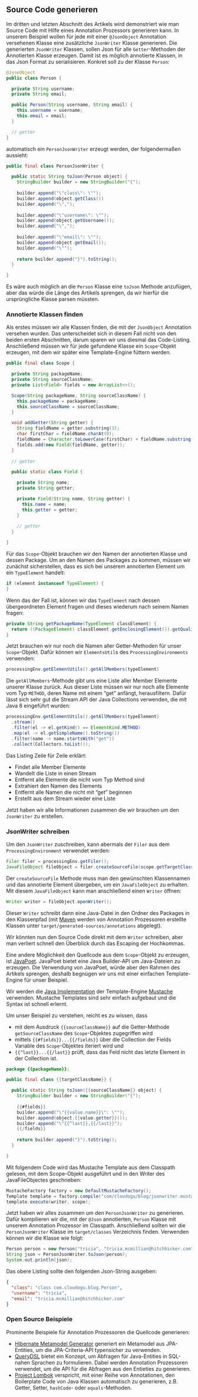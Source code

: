 ## Source Code generieren

Im dritten und letzten Abschnitt des Artikels wird demonstriert wie man Source Code mit Hilfe eines Annotation Prozessors generieren kann. In unserem Beispiel wollen für jede mit einer `@JsonObject` Annotation versehenen Klasse eine zusätzliche `JsonWriter` Klasse generieren. Die generierten `JsonWriter` Klassen, sollen Json für alle `Getter`-Methoden der Annotierten Klasse erzeugen. Damit ist es möglich annotierte Klassen, in das Json Format zu serialisieren. Konkret soll zu der Klasse `Person`:

```java
@JsonObject
public class Person {

  private String username;
  private String email;

  public Person(String username, String email) {
    this.username = username;
    this.email = email;
  }

  // getter
}
```

automatisch ein `PersonJsonWriter` erzeugt werden, der folgendermaßen aussieht:

```java
public final class PersonJsonWriter {

  public static String toJson(Person object) {
    StringBuilder builder = new StringBuilder("{");
    
    builder.append("\"class\": \"");
    builder.append(object.getClass())
    builder.append("\",");
    
    builder.append("\"username\": \"");
    builder.append(object.getUsername());
    builder.append("\",");
    
    builder.append("\"email\": \"");
    builder.append(object.getEmail());
    builder.append("\"");
    
    return builder.append("}").toString();
  }

}
```

Es wäre auch möglich an die `Person` Klasse eine `toJson` Methode anzufügen, aber das würde die Länge des Artikels sprengen, da wir hierfür die ursprüngliche Klasse parsen müssten.

### Annotierte Klassen finden

Als erstes müssen wir alle Klassen finden, die mit der `JsonObject` Annotation versehen wurden. Das unterscheidet sich in diesem Fall nicht von den beiden ersten Abschnitten, darum sparen wir uns diesmal das Code-Listing. Anschließend müssen wir für jede gefundene Klasse ein `Scope`-Objekt erzeugen, mit dem wir später eine Template-Engine füttern werden. 

```java
public final class Scope {

  private String packageName;
  private String sourceClassName;
  private List<Field> fields = new ArrayList<>();

  Scope(String packageName, String sourceClassName) {
    this.packageName = packageName;
    this.sourceClassName = sourceClassName;
  }

  void addGetter(String getter) {
    String fieldName = getter.substring(3);
    char firstChar = fieldName.charAt(0);
    fieldName = Character.toLowerCase(firstChar) + fieldName.substring(1);
    fields.add(new Field(fieldName, getter));
  }
    
  // getter

  public static class Field {

    private String name;
    private String getter;

    private Field(String name, String getter) {
      this.name = name;
      this.getter = getter;
    }
        
    // getter
  }

}
```

Für das `Scope`-Objekt brauchen wir den Namen der annotierten Klasse und dessen Package. Um an den Namen des Packages zu kommen, müssen wir zunächst sicherstellen, dass es sich bei unserem annotierten Element um ein `TypeElement` handelt:

```java
if (element instanceof TypeElement) {
}
```

Wenn das der Fall ist, können wir das `TypeElement` nach dessen übergeordneten Element fragen und dieses wiederum nach seinem Namen fragen:

```java
private String getPackageName(TypeElement classElement) {
  return ((PackageElement) classElement.getEnclosingElement()).getQualifiedName().toString();
}
```

Jetzt brauchen wir nur noch die Namen aller Getter-Methoden für unser `Scope`-Objekt. Dafür können wir `ElementsUtil`s des `ProcessingEnvironments` verwenden:

```java
processingEnv.getElementUtils().getAllMembers(typeElement)
```

Die `getAllMembers`-Methode gibt uns eine Liste aller Member Elemente unserer Klasse zurück. Aus dieser Liste müssen wir nur noch alle Elemente vom Typ `METHOD`, deren Name mit einem “get” anfängt, herausfiltern. Dafür lässt sich sehr gut die Stream API der Java Collections verwenden, die mit Java 8 eingeführt wurden:

```java
processingEnv.getElementUtils().getAllMembers(typeElement)
  .stream()
  .filter(el -> el.getKind() == ElementKind.METHOD)
  .map(el -> el.getSimpleName().toString())
  .filter(name -> name.startsWith("get"))
  .collect(Collectors.toList()); 
```

Das Listing Zeile für Zeile erklärt:

* Findet alle Member Elemente
* Wandelt die Liste in einen Stream
* Entfernt alle Elemente die nicht vom Typ Method sind
* Extrahiert den Namen des Elements
* Entfernt alle Namen die nicht mit “get” beginnen
* Erstellt aus dem Stream wieder eine Liste

Jetzt haben wir alle Informationen zusammen die wir brauchen um den `JsonWriter` zu erstellen.

### JsonWriter schreiben

Um den `JsonWriter` zuschreiben, kann abermals der `Filer` aus dem `ProcessingEnvironment` verwendet werden:

```java
Filer filer = processingEnv.getFiler();
JavaFileObject fileObject = filer.createSourceFile(scope.getTargetClassNameWithPackage(), element);
```

Der `createSourceFile` Methode muss man den gewünschten Klassennamen und das annotierte Element übergeben, um ein `JavaFileObject` zu erhalten. Mit diesem `JavaFileObject` kann man anschließend einen `Writer` öffnen:

```java
Writer writer = fileObject.openWriter();
```

Dieser `Writer` schreibt dann eine Java-Datei in den Ordner des Packages in den Klassenpfad (mit [Maven](https://maven.apache.org) werden von Annotation Prozessoren erstellte Klassen unter `target/generated-sources/annotations` abgelegt).

Wir könnten nun den Source Code direkt mit dem `Writer` schreiben, aber man verliert schnell den Überblick durch das Escaping der Hochkommas. 

Eine andere Möglichkeit den Quellcode aus dem `Scope`-Objekt zu erzeugen, ist [JavaPoet](https://github.com/square/javapoet). JavaPoet bietet eine Java Builder-API um Java-Dateien zu erzeugen. Die Verwendung von JavaPoet, würde aber den Rahmen des Artikels sprengen, deshalb begnügen wir uns mit einer einfachen Template-Engine für unser Beispiel.

Wir werden die [Java Implementation](https://github.com/spullara/mustache.java) der Template-Engine [Mustache](https://mustache.github.io/) verwenden. Mustache Templates sind sehr einfach aufgebaut und die Syntax ist schnell erlernt. 

Um unser Beispiel zu verstehen, reicht es zu wissen, dass
* mit dem Ausdruck `{{sourceClassName}}` auf die Getter-Methode `getSourceClassName` des `Scope`-Objektes zugegriffen wird
* mittels `{{#fields}}...{{/fields}}` über die Collection der Fields Variable des `Scope`-Objektes iteriert wird und
* `{{^last}}...{{/last}}` prüft, dass das Feld nicht das letzte Element in der Collection ist.

```java
package {{packageName}};

public final class {{targetClassName}} {

  public static String toJson({{sourceClassName}} object) {
    StringBuilder builder = new StringBuilder("{");
    
    {{#fields}}
    builder.append("\"{{value.name}}\": \"");
    builder.append(object.{{value.getter}}());
    builder.append("\"{{^last}},{{/last}}");
    {{/fields}}
    
    return builder.append("}").toString();
  }

}
```

Mit folgendem Code wird das Mustache Template aus dem Classpath gelesen, mit dem Scope-Objekt ausgeführt und in den Writer des JavaFileObjectes geschrieben:

```java
MustacheFactory factory = new DefaultMustacheFactory();
Template template = factory.compile("com/cloudogu/blog/jsonwriter.mustache");
template.execute(writer, scope);
```

Jetzt haben wir alles zusammen um den `PersonJsonWriter` zu generieren. Dafür kompilieren wir die, mit der `@Json` annotierten, `Person` Klasse mit unserem Annotation Prozessor im Classpath. Anschließend sollten wir die `PersonJsonWriter` Klasse im `target/classes` Verzeichnis finden. Verwenden können wir die Klasse wie folgt:

```java
Person person = new Person("tricia", "tricia.mcmillian@hitchhicker.com");
String json = PersonJsonWriter.toJson(person);
System.out.println(json);
```

Das obere Listing sollte den folgenden Json-String ausgeben:

```json
{
  "class": "class com.cloudogu.blog.Person",
  "username": "tricia",
  "email": "tricia.mcmillian@hitchhicker.com"
}
```

### Open Source Beispiele

Prominente Beispiele für Annotation Prozessoren die Quellcode generieren:

* [Hibernate Metamodel Generator](http://hibernate.org/orm/tooling/) generiert ein Metamodel aus JPA-Entities, um die JPA-Criteria-API typensicher zu verwenden.
* [QueryDSL](http://www.querydsl.com/) bietet ein Konzept, um Abfragen für Java-Entities in SQL-nahen
Sprachen zu formulieren. Dabei werden Annotation Prozessoren verwendet, um die API für die Abfragen aus den Entieties zu generieren.
* [Project Lombok](https://projectlombok.org/) verspricht, mit einer Reihe von Annotationen, den Boilerplate Code von Java Klassen automatisch zu generieren, z.B. Getter, Setter, `hashCode`- oder `equals`-Methoden.
